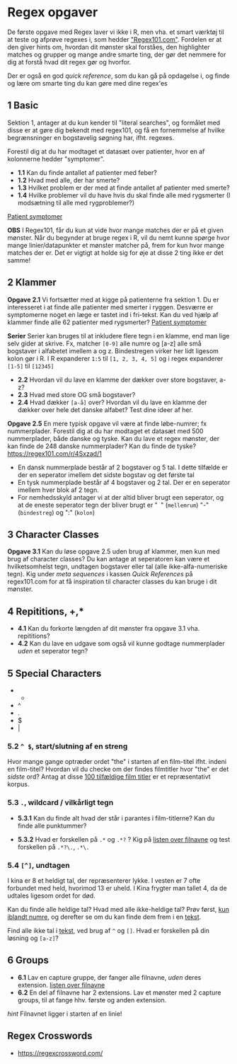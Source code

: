 # Regex opgaver

De første opgave med Regex laver vi ikke i R, men vha. et smart værktøj til at teste og afprøve regexes i, som hedder ["Regex101.com"](http://regex101.com). Fordelen er at den giver hints om, hvordan dit mønster skal forståes, den highlighter matches og grupper og mange andre smarte ting, der gør det nemmere for dig at forstå hvad dit regex gør og hvorfor.

Der er også en god *quick reference*, som du kan gå på opdagelse i, og finde og lære om smarte ting du kan gøre med dine regex'es

## 1 Basic
Sektion 1, antager at du kun kender til "literal searches", og formålet med disse er at gøre dig bekendt med regex101, og få en fornemmelse af hvilke begrænsninger en bogstavelig søgning har, ifht. regexes.

Forestil dig at du har modtaget et datasæt over patienter, hvor en af kolonnerne hedder "symptomer". 

* **1.1** Kan du finde antallet af patienter med feber? 
* **1.2** Hvad med alle, der har smerte? 
* **1.3** Hvilket problem er der med at finde antallet af patienter med smerte? 
* **1.4** Hvilke problemer vil du have hvis du skal finde alle med rygsmerter (I modsætning til alle med rygproblemer?)

[Patient symptomer](https://regex101.com/r/9g6SoR/2)

**OBS** I Regex101, får du kun at vide hvor mange matches der er på et given mønster. Når du begynder at bruge regex i R, vil du nemt kunne spørge hvor mange linier/datapunkter et mønster matcher på, frem for kun hvor mange matches der er. Det er vigtigt at holde sig for øje at disse 2 ting ikke er det samme! 

## 2 Klammer

**Opgave 2.1**
Vi fortsætter med at kigge på patienterne fra sektion 1. Du er interesseret i at finde alle patienter med smerter i ryggen. Desværre er symptomerne noget en læge er tastet ind i fri-tekst. Kan du ved hjælp af klammer finde alle 62 patienter med rygsmerter? [Patient symptomer](https://regex101.com/r/9g6SoR/2)

**Serier**
Serier kan bruges til at inkludere flere tegn i en klamme, end man lige selv gider at skrive. Fx, matcher `[0-9]` alle numre og [a-z] alle små bogstaver i alfabetet imellem a og z. Bindestregen virker her lidt ligesom kolon gør i R. I R expanderer `1:5` til `[1, 2, 3, 4, 5]` og i regex expanderer `[1-5]` til `[12345]`


* **2.2** Hvordan vil du lave en klamme der dækker over store bogstaver, a-z?
* **2.3** Hvad med store OG små bogstaver?
* **2.4** Hvad dækker `[a-å]` over? Hvordan vil du lave en klamme der dækker over hele det danske alfabet? Test dine ideer af her.

**Opgave 2.5**
En mere typisk opgave vil være at finde løbe-numrer; fx nummerplader. Forestil dig at du har modtaget et datasæt med 500 nummerplader, både danske og tyske.
Kan du lave et regex mønster, der kan finde de 248 danske nummerplader? Kan du finde de tyske? https://regex101.com/r/4Sxzad/1

* En dansk nummerplade består af 2 bogstaver og 5 tal. I dette tilfælde er der en seperator imellem det sidste bogstav og det første tal
* En tysk nummerplade består af 4 bogstaver og 2 tal. Der er en seperator imellem hver blok af 2 tegn.
* For nemhedsskyld antager vi at der altid bliver brugt een seperator, og at de eneste seperator tegn der bliver brugt er "` `" (`mellemrum`) "-" (`bindestreg`) og ":" (`kolon`)

## 3 Character Classes

**Opgave 3.1**
Kan du løse opgave 2.5 uden brug af klammer, men kun med brug af character classes? Du kan antage at seperatoren kan være et hvilketsomhelst tegn, undtagen bogstaver eller tal (alle ikke-alfa-numeriske tegn). Kig under *meta sequences* i kassen *Quick References* på regex101.com for at få inspiration til character classes du kan bruge i dit mønster.

## 4 Repititions, +,*

* **4.1** Kan du forkorte længden af dit mønster fra opgave 3.1 vha. repititions? 
* **4.2** Kan du lave en udgave som også vil kunne godtage nummerplader *uden* et seperator tegn?

## 5 Special Characters

* -
* ^
* .
* $
* |


### 5.2 `^ $`, start/slutning af en streng

Hvor mange gange optræder ordet "the" i starten af en film-titel ifht. indeni en film-titel? Hvordan vil du checke om der findes filmtitler hvor "the" er det *sidste* ord? Antag at disse [100 tilfældige film titler](https://regex101.com/r/tFtEDu/1) er et repræsentativt korpus.

### 5.3 `.`, wildcard / vilkårligt tegn

* **5.3.1** Kan du finde alt hvad der står i parantes i film-titlerne? Kan du finde alle punktummer?

* **5.3.2** Hvad er forskellen på `.*` og `.*?` ? Kig på [listen over filnavne](https://regex101.com/r/blti61/1) og test forskellen på `.*?\.`, `.*\.`


### 5.4 `[^]`,  undtagen
I kina er 8 et heldigt tal, der repræsenterer lykke. I vesten er 7 ofte forbundet med held, hvorimod 13 er uheld. I Kina frygter man tallet 4, da de udtales ligesom ordet for død.

Kan du finde alle heldige tal? Hvad med alle ikke-heldige tal? Prøv først, [kun iblandt numre](https://regex101.com/r/rQDpCR/1), og derefter se om du kan finde dem frem i en [tekst](https://regex101.com/r/VvQhNO/1).

Find alle ikke tal i [tekst](https://regex101.com/r/VvQhNO/1), ved brug af `^` og `[]`. Hvad er forskellen på din løsning og `[a-z]`?


## 6 Groups
* **6.1** Lav en capture gruppe, der fanger alle filnavne, *uden* deres extension. [listen over filnavne](https://regex101.com/r/blti61/1)
* **6.2** En del af filnavne har 2 extensions. Lav et mønster med 2 capture groups, til at fange hhv. første og anden extension.


*hint* Filnavnet ligger i starten af en linie!

## Regex Crosswords

* https://regexcrossword.com/